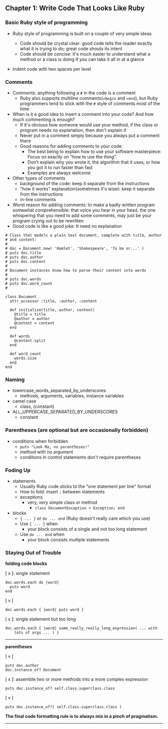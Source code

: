 ## Chapter 1: Write Code That Looks Like Ruby

### Basic Ruby style of programming
- Ruby style of programming is built on a couple of very simple ideas
  - Code should be crystal clear: good code tells the reader exactly what it is trying to do; great code shouts its intent
  - Code should be concise: it's much easier to understand what a method or a class is doing if you can take it all in at a glance
  
- Indent code with two spaces per level

### Comments

- Comments: anything following a `#` in the code is a comment
  - Ruby also supports multiline comments(`=begin` and `=end`), but Ruby programmers tend to stick with the `#` style of comments most of the time
- When is it a good idea to insert a comment into your code? And how much commenting is enough?
  - If it's obvious how someone would use your method, if the class or program needs no explanation, then don't explain it
  - Never put in a comment simply because you always put a comment there
  - Good reasons for adding comments to your code:
    - The best being to explain how to use your software masterpiece: Focus on exactly on "how to use the thing". 
    - Don't explain why you wrote it, the algorithm that it uses, or how you got it to run faster than fast
    - Examples are always welcome
- Other types of comments
  - background of the code: keep it separate from the instructions
  - "how it works" explanation(sometimes it's wise): keep it separate from the instructions
  - in-line comments
- Worst reason for adding comments: to make a badly written program somewhat comprehensible: that voice you hear in your head, the one whispering that you need to add some comments, may just be your program crying out to be rewritten
- Good code is like a good joke: It need no explanation
  
```
# Class that models a plain text document, complete with title, author
# and content:
#
# doc = Document.new( 'Hamlet', 'Shakespeare', 'To be or...' )
# puts doc.title
# puts doc.author
# puts doc.content
#
# Document instances know how to parse their content into words
#
# puts doc.words
# puts doc.word_count
#

class Document
  attr_accessor :title, :author, :content

  def initialize(title, author, content)
    @title = title
    @author = author
    @content = content
  end

  def words
    @content.split
  end

  def word_count
    words.size
  end
end
```
### Naming

- lowercase_words_separated_by_underscores
  - methods, arguments, variables, instance variables
- camel case
  - class, (constant)
- ALL_UPPERCASE_SEPARATED_BY_UNDERSCORES
  - constant

### Parentheses (are optional but are occasionally forbidden)

- conditions when forbidden
  - `puts "Look Ma, no parentheses!"`
  - method with no argument
  - conditions in control statements don't require parentheses

### Foding Up
  
- statements
  - Usually Ruby code sticks to the "one statement per line" format
  - How to fold: insert `;` between statements
  - exceptions
    - very, very simple class or method
      - `class DocumentException < Exception; end`
- blocks
  - `{ ... }` or `do ... end` (Ruby doesn't really care which you use)
  - Use `{ ... }` when
    - your block consists of a single and not too long statement
  - Use `do ... end` when
    - your block consists multiple statements
  
### Staying Out of Trouble

**folding code blocks**

[ x ]: single statement
```
doc.words.each do |word|
  puts word
end
```

[ v ]
```
doc.words.each { |word| puts word }
```

[ x ]: single statement but too long
```
doc.words.each { |word| some_really_really_long_expression( ... with
    lots of args ... ) }
```

---

**parentheses**

[ v ]
```
puts doc.author
doc.instance_of? Document
```

[ x ]: assemble two or more methods into a more complex expression
```
puts doc.instance_of? self.class.superclass.class
```

[ v ]
```
puts doc.instance_of?( self.class.superclass.class )
```

**The final code formatting rule is to always mix in a pinch of pragmatism.**

---